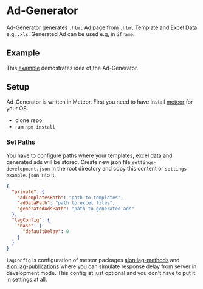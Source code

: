 # Ad-Generator

Ad-Generator generates `.html` Ad page from `.html` Template and Excel Data e.g. `.xls`. Generated Ad can be used e.g, in `iframe`.

## Example

This [example](http://www.screencast.com/t/MKjvyQhHZ) demostrates idea of the Ad-Generator.

## Setup

Ad-Generator is written in Meteor. First you need to have install [meteor](https://www.meteor.com/) for your OS.

* clone repo 
* run `npm install`

### Set Paths
You have to configure paths where your templates, excel data and generated ads will be stored. Create new json file `settings-development.json` in the root directory and copy this content or `settings-example.json` into it.

```json
{
  "private": {
    "adTemplatesPath": "path to templates",
    "adDataPath": "path to excel files",
    "generatedAdsPath": "path to generated ads"
  },
  "lagConfig": {
    "base": {
      "defaultDelay": 0
    }
  }
}
```
`lagConfig` is configuration of meteor packages [alon:lag-methods](https://github.com/MasterAM/meteor-lag-methods) and [alon:lag-publications](https://github.com/MasterAM/meteor-lag-publications) where you can simulate response delay from server in development mode. This config ist just optional and you don't have to put it in settings at all.




